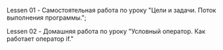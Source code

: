 Lessen 01 - Самостоятельная работа по уроку "Цели и задачи. Поток выполнения программы."; 

Lessen 02 - Домашняя работа по уроку "Условный оператор. Как работает оператор if."
